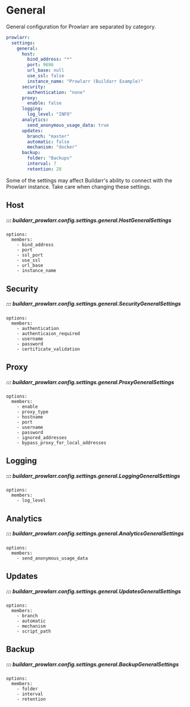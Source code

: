 # General

General configuration for Prowlarr are separated by category.

```yaml
prowlarr:
  settings:
    general:
      host:
        bind_address: "*"
        port: 9696
        url_base: null
        use_ssl: false
        instance_name: "Prowlarr (Buildarr Example)"
      security:
        authentication: "none"
      proxy:
        enable: false
      logging:
        log_level: "INFO"
      analytics:
        send_anonymous_usage_data: true
      updates:
        branch: "master"
        automatic: false
        mechanism: "docker"
      backup:
        folder: "Backups"
        interval: 7
        retention: 28
```

Some of the settings may affect Buildarr's ability to connect with the Prowlarr instance.
Take care when changing these settings.

## Host

##### ::: buildarr_prowlarr.config.settings.general.HostGeneralSettings
    options:
      members:
        - bind_address
        - port
        - ssl_port
        - use_ssl
        - url_base
        - instance_name

## Security

##### ::: buildarr_prowlarr.config.settings.general.SecurityGeneralSettings
    options:
      members:
        - authentication
        - authenticaion_required
        - username
        - password
        - certificate_validation

## Proxy

##### ::: buildarr_prowlarr.config.settings.general.ProxyGeneralSettings
    options:
      members:
        - enable
        - proxy_type
        - hostname
        - port
        - username
        - password
        - ignored_addresses
        - bypass_proxy_for_local_addresses

## Logging

##### ::: buildarr_prowlarr.config.settings.general.LoggingGeneralSettings
    options:
      members:
        - log_level

## Analytics

##### ::: buildarr_prowlarr.config.settings.general.AnalyticsGeneralSettings
    options:
      members:
        - send_anonymous_usage_data

## Updates

##### ::: buildarr_prowlarr.config.settings.general.UpdatesGeneralSettings
    options:
      members:
        - branch
        - automatic
        - mechanism
        - script_path

## Backup

##### ::: buildarr_prowlarr.config.settings.general.BackupGeneralSettings
    options:
      members:
        - folder
        - interval
        - retention
